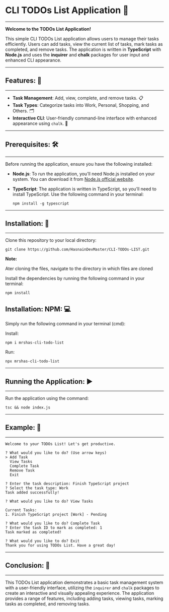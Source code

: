 # CLI TODOs List Application 📝
_______________________________
**Welcome to the TODOs List Application!**

This simple CLI TODOs List application allows users to manage their tasks efficiently. Users can add tasks, view the current list of tasks, mark tasks as completed, and remove tasks. The application is written in **TypeScript** with **Node.js** and uses the **inquirer** and **chalk** packages for user input and enhanced CLI appearance.
_______________
## Features: 🌟
_______________
- **Task Management**: Add, view, complete, and remove tasks. 📋
- **Task Types**: Categorize tasks into Work, Personal, Shopping, and Others. 🗂️
- **Interactive CLI**: User-friendly command-line interface with enhanced appearance using `chalk`. 🎨
____________________
## Prerequisites: 🛠️
____________________
Before running the application, ensure you have the following installed:

- **Node.js**: To run the application, you’ll need Node.js installed on your system. You can download it from [Node.js official website](https://nodejs.org).
- **TypeScript**: The application is written in TypeScript, so you’ll need to install TypeScript. Use the following command in your terminal:

  ```
  npm install -g typescript
  ```
___________________
## Installation: 🚀
___________________
Clone this repository to your local directory:

```
git clone https://github.com/HasnainDevMaster/CLI-TODOs-LIST.git
```

**Note:**

Ater cloning the files, navigate to the directory in which files are cloned

Install the dependencies by running the following command in your terminal:

```
npm install
```

## Installation: NPM: 💻

Simply run the following command in your terminal (cmd):

Install:

```
npm i mrshas-cli-todo-list
```

Run:

```
npx mrshas-cli-todo-list
```
______________________________
## Running the Application: ▶️
______________________________
Run the application using the command:

```
tsc && node index.js
```
______________
## Example: 📝
______________
```plaintext
Welcome to your TODOs List! Let's get productive.

? What would you like to do? (Use arrow keys)
> Add Task
  View Tasks
  Complete Task
  Remove Task
  Exit

? Enter the task description: Finish TypeScript project
? Select the task type: Work
Task added successfully!

? What would you like to do? View Tasks

Current Tasks:
1. Finish TypeScript project [Work] - Pending

? What would you like to do? Complete Task
? Enter the task ID to mark as completed: 1
Task marked as completed!

? What would you like to do? Exit
Thank you for using TODOs List. Have a great day!
```
_________________
## Conclusion: 🎈
_________________
This TODOs List application demonstrates a basic task management system with a user-friendly interface, utilizing the `inquirer` and `chalk` packages to create an interactive and visually appealing experience. The application provides a range of features, including adding tasks, viewing tasks, marking tasks as completed, and removing tasks.
